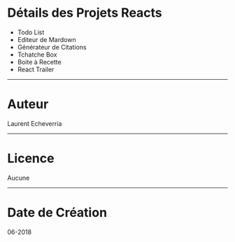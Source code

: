 # Détails des Projets Reacts

* Todo List
* Editeur de Mardown
* Générateur de Citations
* Tchatche Box
* Boite à Recette
* React Trailer

---

# Auteur

Laurent Echeverria 

---

# Licence

Aucune

---

# Date de Création

06-2018
